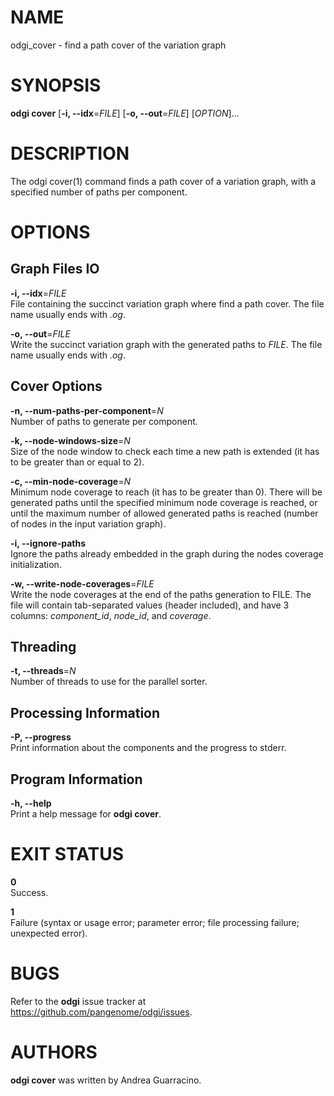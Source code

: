 # NAME

odgi\_cover - find a path cover of the variation graph

# SYNOPSIS

**odgi cover** \[**-i, --idx**=*FILE*\] \[**-o, --out**=*FILE*\] \[*OPTION*\]…

# DESCRIPTION

The odgi cover(1) command finds a path cover of a variation graph, with a specified number of paths per component.

# OPTIONS

## Graph Files IO

**-i, --idx**=*FILE*  
File containing the succinct variation graph where find a path cover. The file name usually ends with *.og*.

**-o, --out**=*FILE*  
Write the succinct variation graph with the generated paths to *FILE*. The file name usually ends with *.og*.

## Cover Options

**-n, --num-paths-per-component**=*N*  
Number of paths to generate per component.

**-k, --node-windows-size**=*N*  
Size of the node window to check each time a new path is extended (it has to be greater than or equal to 2).

**-c, --min-node-coverage**=*N*  
Minimum node coverage to reach (it has to be greater than 0). There will be generated paths until the specified minimum node coverage is reached, or until the maximum number of allowed generated paths is reached (number of nodes in the input variation graph).

**-i, --ignore-paths**  
Ignore the paths already embedded in the graph during the nodes coverage initialization.

**-w, --write-node-coverages**=*FILE*  
Write the node coverages at the end of the paths generation to FILE. The file will contain tab-separated values (header included), and have 3 columns: *component\_id*, *node\_id*, and *coverage*.

## Threading

**-t, --threads**=*N*  
Number of threads to use for the parallel sorter.

## Processing Information

**-P, --progress**  
Print information about the components and the progress to stderr.

## Program Information

**-h, --help**  
Print a help message for **odgi cover**.

# EXIT STATUS

**0**  
Success.

**1**  
Failure (syntax or usage error; parameter error; file processing failure; unexpected error).

# BUGS

Refer to the **odgi** issue tracker at <https://github.com/pangenome/odgi/issues>.

# AUTHORS

**odgi cover** was written by Andrea Guarracino.
